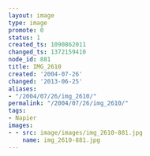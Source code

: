 ```yaml
---
layout: image
type: image
promote: 0
status: 1
created_ts: 1090862011
changed_ts: 1372159410
node_id: 881
title: IMG_2610
created: '2004-07-26'
changed: '2013-06-25'
aliases:
- "/2004/07/26/img_2610/"
permalink: "/2004/07/26/img_2610/"
tags:
- Napier
images:
- - src: image/images/img_2610-881.jpg
    name: img_2610-881.jpg
---
```


